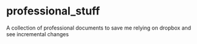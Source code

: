professional_stuff
==================

A collection of professional documents to save me relying on dropbox and see incremental changes
